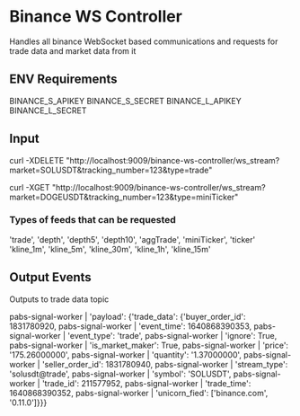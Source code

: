 # Binance WS Controller

Handles all binance WebSocket based communications and requests for trade data and market data from it

## ENV Requirements

BINANCE_S_APIKEY
BINANCE_S_SECRET
BINANCE_L_APIKEY
BINANCE_L_SECRET

## Input

curl -XDELETE "http://localhost:9009/binance-ws-controller/ws_stream?market=SOLUSDT&tracking_number=123&type=trade"

curl -XGET "http://localhost:9009/binance-ws-controller/ws_stream?market=DOGEUSDT&tracking_number=123&type=miniTicker"

### Types of feeds that can be requested

'trade', 'depth', 'depth5', 'depth10', 'aggTrade', 'miniTicker', 'ticker'
'kline_1m', 'kline_5m', 'kline_30m', 'kline_1h', 'kline_15m'

## Output Events

Outputs to trade data topic

pabs-signal-worker         |  'payload': {'trade_data': {'buyer_order_id': 1831780920,
pabs-signal-worker         |                             'event_time': 1640868390353,
pabs-signal-worker         |                             'event_type': 'trade',
pabs-signal-worker         |                             'ignore': True,
pabs-signal-worker         |                             'is_market_maker': True,
pabs-signal-worker         |                             'price': '175.26000000',
pabs-signal-worker         |                             'quantity': '1.37000000',
pabs-signal-worker         |                             'seller_order_id': 1831780940,
pabs-signal-worker         |                             'stream_type': 'solusdt@trade',
pabs-signal-worker         |                             'symbol': 'SOLUSDT',
pabs-signal-worker         |                             'trade_id': 211577952,
pabs-signal-worker         |                             'trade_time': 1640868390352,
pabs-signal-worker         |                             'unicorn_fied': ['binance.com', '0.11.0']}}}